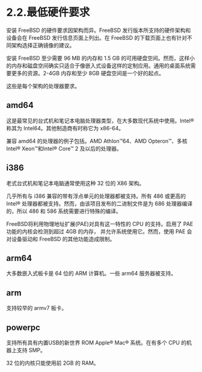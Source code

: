 # 2.2.最低硬件要求

安装 FreeBSD 的硬件要求因架构而异。FreeBSD 发行版本所支持的硬件架构和设备会在 FreeBSD 发行信息页面上列出。在 FreeBSD 的下载页面上也有针对不同架构选择正确镜像的建议。

安装 FreeBSD 至少需要 96 MB 的内存和 1.5 GB 的可用硬盘空间。然而，这样小的内存和磁盘空间确实只适合于像嵌入式设备这样的定制应用。通用的桌面系统需要更多的资源。2-4GB 内存和至少 8GB 硬盘空间是一个好的起点。

这些是每个架构的处理器要求。

## amd64

这是最常见的台式机和笔记本电脑处理器类型，在大多数现代系统中使用。Intel® 称其为 Intel64。其他制造商有时称它为 x86-64。

兼容 amd64 的处理器的例子包括。AMD Athlon™64、AMD Opteron™、多核 Intel® Xeon™和Intel® Core™ 2 及以后的处理器。

## i386

老式台式机和笔记本电脑通常使用这种 32 位的 X86 架构。

几乎所有与 i386 兼容的带有浮点单元的处理器都被支持。所有 486 或更高的 Intel® 处理器都被支持。然而，由该项目发布的二进制文件是为 686 处理器编译的，所以 486 和 586 系统需要进行特殊的编译。

FreeBSD将利用物理地址扩展(PAE)对具有这一特性的 CPU 的支持。启用了 PAE 功能的内核会检测到超过 4GB 的内存， 并允许系统使用它。然而，使用 PAE 会对设备驱动和 FreeBSD 的其他功能造成限制。

## arm64

大多数嵌入式板卡是 64 位的 ARM 计算机。一些 arm64 服务器被支持。

## arm

支持较早的 armv7 板卡。

## powerpc

支持所有具有内置USB的新世界 ROM Apple® Mac® 系统。在有多个 CPU 的机器上支持 SMP。

32 位的内核只能使用前 2GB 的 RAM。
